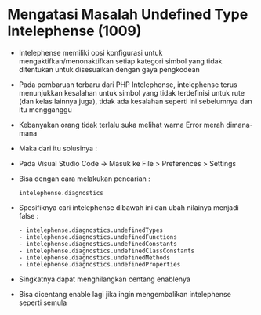 # Mengatasi Masalah Undefined Type Intelephense (1009)

* Intelephense memiliki opsi konfigurasi untuk mengaktifkan/menonaktifkan setiap kategori simbol yang tidak ditentukan untuk disesuaikan dengan gaya pengkodean

* Pada pembaruan terbaru dari PHP Intelephense, intelephense terus menunjukkan kesalahan untuk simbol yang tidak terdefinisi untuk rute (dan kelas lainnya juga), tidak ada           kesalahan seperti ini sebelumnya dan itu mengganggu

* Kebanyakan orang tidak terlalu suka melihat warna Error merah dimana-mana

* Maka dari itu solusinya :

* Pada Visual Studio Code -> Masuk ke File > Preferences > Settings

* Bisa dengan cara melakukan pencarian :

  ```
  intelephense.diagnostics
  ```
  
* Spesifiknya cari intelephense dibawah ini dan ubah nilainya menjadi false :
  ```
  - intelephense.diagnostics.undefinedTypes
  - intelephense.diagnostics.undefinedFunctions
  - intelephense.diagnostics.undefinedConstants
  - intelephense.diagnostics.undefinedClassConstants
  - intelephense.diagnostics.undefinedMethods
  - intelephense.diagnostics.undefinedProperties
  ```
* Singkatnya dapat menghilangkan centang enablenya

* Bisa dicentang enable lagi jika ingin mengembalikan intelephense seperti semula
